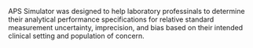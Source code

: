 APS Simulator was designed to help laboratory professinals to determine their 
analytical performance specifications for relative standard measurement uncertainty, 
imprecision, and bias based on their intended clinical setting and population of 
concern.
